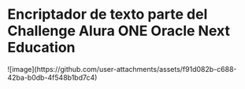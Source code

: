 <h1>Encriptador de texto parte del Challenge Alura ONE Oracle Next Education</h1>
![image](https://github.com/user-attachments/assets/f91d082b-c688-42ba-b0db-4f548b1bd7c4)
